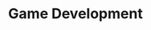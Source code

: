 ---
layout: tag-list
type: tag
title: Game Development
slug: Game Dev
category: study
sidebar: true
description: >
   Game Dev
---